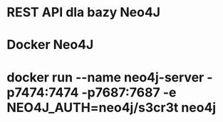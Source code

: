 # REST API dla bazy Neo4J

# Docker Neo4J

# docker run --name neo4j-server -p7474:7474 -p7687:7687 -e NEO4J_AUTH=neo4j/s3cr3t neo4j
